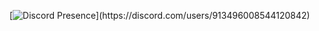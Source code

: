 [![Discord Presence](https://lanyard-profile-readme.vercel.app/api/913496008544120842?theme=light&bg=7ad3f5&animated=false&hideDiscrim=true&borderRadius=30px&idleMessage=Probably%20doing%20something%20else...)](https://discord.com/users/913496008544120842)
